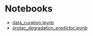 # Notebooks

* [data_curation.ipynb](data_curation.ipynb)
* [protac_degradation_predictor.ipynb](protac_degradation_predictor.ipynb)
